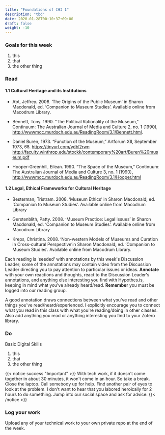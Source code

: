 ```yaml
---
title: "Foundations of CHI 1"
description: "tbd"
date: 2020-01-28T00:10:37+09:00
draft: false
weight: -10
---
```



### Goals for this week

1. this
2. that
3. the other thing


### Read 

#### 1.1 Cultural Heritage and its Institutions

+ Abt, Jeffrey. 2008. ‘The Origins of the Public Museum’ in Sharon Macdonald, ed. ‘Companion to Museum Studies’. Available online from Macodrum Library.

+ Bennett, Tony. 1990. “The Political Rationality of the Museum,” Continuum: The Australian Journal of Media and Culture 2, no. 1 (1990), http://wwwmcc.murdoch.edu.au/ReadingRoom/3.1/Bennett.html.

+ Daniel Buren, 1973. “Function of the Museum,” Artforum XII, September 1973, 68. https://tinyurl.com/ydbl2rwn http://faculty.winthrop.edu/stockk/contemporary%20art/Buren%20museum.pdf

+ Hooper-Greenhill, Eilean. 1990. “The Space of the Museum,” Continuum: The Australian Journal of Media and Culture 3, no. 1 (1990), http://wwwmcc.murdoch.edu.au/ReadingRoom/3.1/Hooper.html

#### 1.2 Legal, Ethical Frameworks for Cultural Heritage

+ Besterman, Tristram. 2008. ‘Museum Ethics’ in Sharon Macdonald, ed. ‘Companion to Museum Studies’. Available online from Macodrum Library

+ Gerstenblith, Patty. 2008. ‘Museum Practice: Legal Issues’ in Sharon Macdonald, ed. ‘Companion to Museum Studies’. Available online from Macodrum Library

+ Kreps, Christina. 2008. ‘Non-western Models of Museums and Curation in Cross-cultural Perspective’in Sharon Macdonald, ed. ‘Companion to Museum Studies’. Available online from Macodrum Library.

Each reading is 'seeded' with annotations by this week's Discussion Leader; some of the annotations may contain video from the Discussion Leader directing you to pay attention to particular issues or ideas. **Annotate** with your own reactions and thoughts, react to the Discussion Leader's annotations, and anything else interesting you find with Hypothes.is, keeping in mind what you've already heard/read. **Remember** you must be logged into our reading group. 

A good annotation draws connections between what you've read and other things you've read/heard/experienced. I explicitly encourage you to connect what you read in this class with what you're reading/doing in other classes. Also add anything you read or anything interesting you find to your Zotero library.


### Do

Basic Digital Skills

1. this
2. that
3. the other thing

{{< notice success "Important" >}} With tech work, if it doesn't come together in about 30 minutes, it won't come in an hour. So take a break. Close the laptop. Call somebody up for help. Find another pair of eyes to look at the problem. I don't want to hear that you labored heroically for 2 hours to do something. Jump into our social space and ask for advice.
{{< /notice >}}

### Log your work 

Upload any of your technical work to your own private repo at the end of the week.
